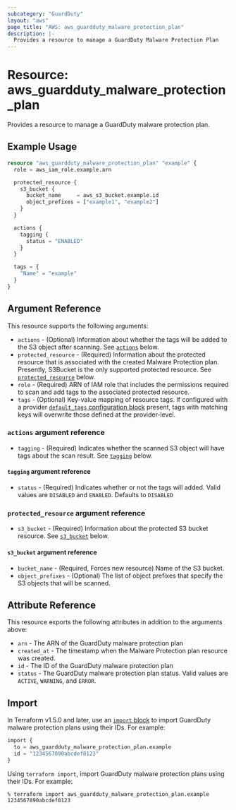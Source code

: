 ```yaml
---
subcategory: "GuardDuty"
layout: "aws"
page_title: "AWS: aws_guardduty_malware_protection_plan"
description: |-
  Provides a resource to manage a GuardDuty Malware Protection Plan
---
```


# Resource: aws_guardduty_malware_protection_plan

Provides a resource to manage a GuardDuty malware protection plan.

## Example Usage

```terraform
resource "aws_guardduty_malware_protection_plan" "example" {
  role = aws_iam_role.example.arn

  protected_resource {
    s3_bucket {
      bucket_name     = aws_s3_bucket.example.id
      object_prefixes = ["example1", "example2"]
    }
  }

  actions {
    tagging {
      status = "ENABLED"
    }
  }

  tags = {
    "Name" = "example"
  }
}
```

## Argument Reference

This resource supports the following arguments:

* `actions` - (Optional) Information about whether the tags will be added to the S3 object after scanning. See [`actions`](#actions-argument-reference) below.
* `protected_resource` - (Required) Information about the protected resource that is associated with the created Malware Protection plan. Presently, S3Bucket is the only supported protected resource. See [`protected_resource`](#protected_resource-argument-reference) below.
* `role` - (Required) ARN of IAM role that includes the permissions required to scan and add tags to the associated protected resource.
* `tags` - (Optional) Key-value mapping of resource tags. If configured with a provider [`default_tags` configuration block](https://registry.terraform.io/providers/hashicorp/aws/latest/docs#default_tags-configuration-block) present, tags with matching keys will overwrite those defined at the provider-level.

### `actions` argument reference

* `tagging` - (Required) Indicates whether the scanned S3 object will have tags about the scan result. See [`tagging`](#tagging-argument-reference) below.

#### `tagging` argument reference

* `status` - (Required) Indicates whether or not the tags will added. Valid values are `DISABLED` and `ENABLED`. Defaults to `DISABLED`

### `protected_resource` argument reference

* `s3_bucket` - (Required) Information about the protected S3 bucket resource. See [`s3_bucket`](#s3_bucket-argument-reference) below.

#### `s3_bucket` argument reference

* `bucket_name` - (Required, Forces new resource) Name of the S3 bucket.
* `object_prefixes` - (Optional) The list of object prefixes that specify the S3 objects that will be scanned.

## Attribute Reference

This resource exports the following attributes in addition to the arguments above:

* `arn` - The ARN of the GuardDuty malware protection plan
* `created_at` - The timestamp when the Malware Protection plan resource was created.
* `id` - The ID of the GuardDuty malware protection plan
* `status` - The GuardDuty malware protection plan status. Valid values are `ACTIVE`, `WARNING`, and `ERROR`.

## Import

In Terraform v1.5.0 and later, use an [`import` block](https://developer.hashicorp.com/terraform/language/import) to import GuardDuty malware protection plans using their IDs. For example:

```terraform
import {
  to = aws_guardduty_malware_protection_plan.example
  id = "1234567890abcdef0123"
}
```

Using `terraform import`, import GuardDuty malware protection plans using their IDs. For example:

```console
% terraform import aws_guardduty_malware_protection_plan.example 1234567890abcdef0123
```

